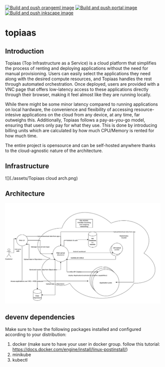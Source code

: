[![Build and push orangeml image](https://github.com/Top-iaas/topiaas/actions/workflows/BuildPublishOrangeML.yml/badge.svg)](https://github.com/Top-iaas/topiaas/actions/workflows/BuildPublishOrangeML.yml)
[![Build and push portal image](https://github.com/Top-iaas/topiaas/actions/workflows/BuildPublishPortal.yml/badge.svg)](https://github.com/Top-iaas/topiaas/actions/workflows/BuildPublishPortal.yml)
[![Build and push inkscape image](https://github.com/Top-iaas/topiaas/actions/workflows/BuildPublishInkspace.yml/badge.svg)](https://github.com/Top-iaas/topiaas/actions/workflows/BuildPublishInkspace.yml)
# topiaas
## Introduction 
Topiaas (Top Infrastructure as a Service) is a cloud platform that simplifies the process of renting and deploying applications without the need for manual provisioning. Users can easily select the applications they need along with the desired compute resources, and Topiaas handles the rest through automated orchestration. Once deployed, users are provided with a VNC page that offers low-latency access to these applications directly through their browser, making it feel almost like they are running locally.

While there might be some minor latency compared to running applications on local hardware, the convenience and flexibility of accessing resource-intesive applications on the cloud from any device, at any time, far outweighs this. Additionally, Topiaas follows a pay-as-you-go model, ensuring that users only pay for what they use. This is done by introducing billing units which are calculated by how much CPU/Memory is rented for how much time.

The entire project is opensource and can be self-hosted anywhere thanks to the cloud-agnostic nature of the architecture.
## Infrastructure

![](./assets/Topiaas cloud arch.png)

## Architecture

![](./assets/Architecture.png)

## devenv dependencies 

Make sure to have the following packages installed and configured according to your distribution: 

1. docker (make sure to have your user in docker group. follow this tutorial: https://docs.docker.com/engine/install/linux-postinstall/)
2. minikube 
3. kubectl 

